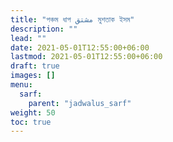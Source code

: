 ```yaml
---
title: "পঞ্চম ধাপ مشتق মুশতাক ইসম"
description: ""
lead: ""
date: 2021-05-01T12:55:00+06:00
lastmod: 2021-05-01T12:55:00+06:00
draft: true
images: []
menu: 
  sarf:
    parent: "jadwalus_sarf"
weight: 50
toc: true
---
```



